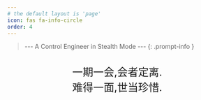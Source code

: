```yaml
---
# the default layout is 'page'
icon: fas fa-info-circle
order: 4
---
```


> --- A Control Engineer in Stealth Mode ---
{: .prompt-info }
<br>
<center>
<font size=5 >
一期一会,会者定离.<br>
难得一面,世当珍惜.
</font>
</center>